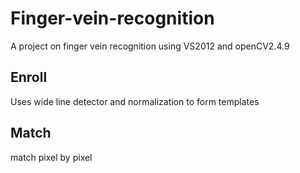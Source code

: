 # Finger-vein-recognition
A project on finger vein recognition using VS2012 and openCV2.4.9
## Enroll
Uses wide line detector and normalization to form templates

## Match
match pixel by pixel
